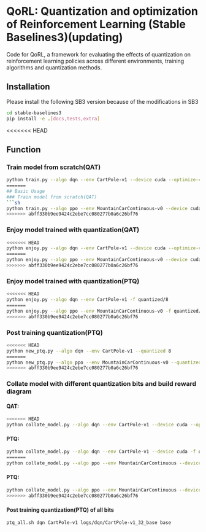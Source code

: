 # QoRL: Quantization and optimization of Reinforcement Learning (Stable Baselines3)(updating)

Code for QoRL, a framework for evaluating the effects of quantization on reinforcement learning policies across different environments, training algorithms and quantization methods.

## Installation

Please install the following SB3 version because of the modifications in SB3
```sh
cd stable-baselines3 
pip install -e .[docs,tests,extra]
```

<<<<<<< HEAD
## Function
### Train model from scratch(QAT)
```sh
python train.py --algo dqn --env CartPole-v1 --device cuda --optimize-choice base --quantize 32 -P
=======
## Basic Usage
### Train model from scratch(QAT)
```sh
python train.py --algo ppo --env MountainCarContinuous-v0 --device cuda --optimize-choice base --quantize 32 -P
>>>>>>> abff330b9ee9424c2ebe7cc080277b0a6c26bf76
```


### Enjoy model trained with quantization(QAT)

```sh
<<<<<<< HEAD
python enjoy.py --algo dqn --env CartPole-v1 --device cuda --optimize-choice base --quantize 8 -f logs/
=======
python enjoy.py --algo ppo --env MountainCarContinuous-v0 --device cuda --optimize-choice base --quantize 8 -f logs/
>>>>>>> abff330b9ee9424c2ebe7cc080277b0a6c26bf76
```


### Enjoy model trained with quantization(PTQ)

```sh
<<<<<<< HEAD
python enjoy.py --algo dqn --env CartPole-v1 -f quantized/8 
=======
python enjoy.py --algo ppo --env MountainCarContinuous-v0 -f quantized/8 
>>>>>>> abff330b9ee9424c2ebe7cc080277b0a6c26bf76
```

### Post training quantization(PTQ) 
```sh
<<<<<<< HEAD
python new_ptq.py --algo dqn --env CartPole-v1 --quantized 8 
=======
python new_ptq.py --algo ppo --env MountainCarContinuous-v0 --quantized 8 
>>>>>>> abff330b9ee9424c2ebe7cc080277b0a6c26bf76
```

### Collate model with different quantization bits and build reward diagram

#### QAT:
```sh
<<<<<<< HEAD
python collate_model.py --algo dqn --env CartPole-v1 --device cuda --optimize-choice base -f logs/ --no-render
```
#### PTQ:
```sh
python collate_model.py --algo dqn --env CartPole-v1 --device cuda -f quantized --no-render
=======
python collate_model.py --algo ppo --env MountainCarContinuous --device cuda --optimize-choice base -f logs/ --no-render
```
#### PTQ:
```sh
python collate_model.py --algo ppo --env MountainCarContinuous --device cuda -f quantized --no-render
>>>>>>> abff330b9ee9424c2ebe7cc080277b0a6c26bf76
```

#### Post training quantization(PTQ) of all bits
```sh
ptq_all.sh dqn CartPole-v1 logs/dqn/CartPole-v1_32_base base
```
